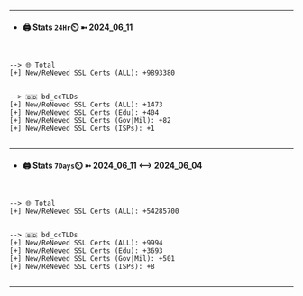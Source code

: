 

---
- #### 🖨️ **Stats** `24Hr`⏲️ ➼ 2024_06_11
```console


--> 🌐 Total
[+] New/ReNewed SSL Certs (ALL): +9893380


--> 🇧🇩 bd_ccTLDs
[+] New/ReNewed SSL Certs (ALL): +1473
[+] New/ReNewed SSL Certs (Edu): +404
[+] New/ReNewed SSL Certs (Gov|Mil): +82
[+] New/ReNewed SSL Certs (ISPs): +1


```

---
- #### 🖨️ **Stats** `7Days`⏲️ ➼ 2024_06_11 <--> 2024_06_04
```console


--> 🌐 Total
[+] New/ReNewed SSL Certs (ALL): +54285700


--> 🇧🇩 bd_ccTLDs
[+] New/ReNewed SSL Certs (ALL): +9994
[+] New/ReNewed SSL Certs (Edu): +3693
[+] New/ReNewed SSL Certs (Gov|Mil): +501
[+] New/ReNewed SSL Certs (ISPs): +8


```

---

